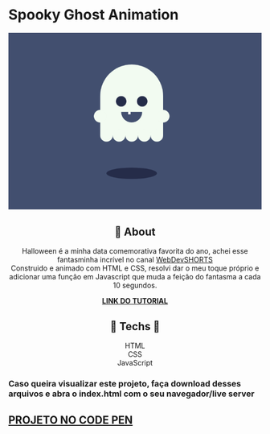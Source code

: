#  **Spooky Ghost Animation**

<div align="center">

![print do projeto](print.png)

</div>


<div align="center">

## 	&#127919; **About**
Halloween é a minha data comemorativa favorita do ano, achei esse fantasminha incrível no canal <a href="https://www.youtube.com/c/WebDevSHORTS">WebDevSHORTS</a> <br>
Construido e animado com HTML e CSS, resolvi dar o meu toque próprio e adicionar uma função em Javascript que muda a feição do fantasma a cada 10 segundos. 


</div>

<div align="center"><a href="https://www.youtube.com/watch?v=ea69CKqsVMg&ab_channel=WebDevSHORTS"> 

**LINK DO TUTORIAL** 

</a></div>

<div align="center">

</div>
<div align="center">

## 🔧 **Techs** 🔧

HTML<br/>
CSS<br/>
JavaScript<br/>

</div>

### Caso queira visualizar este projeto, faça download desses arquivos e abra o index.html com o seu navegador/live server

## <a href="https://codepen.io/thiagofang/pen/GRdXMyw">PROJETO NO CODE PEN</a>